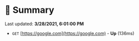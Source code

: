 # 📖 Summary
Last updated: **3/28/2021, 6:01:00 PM**

- `GET` [https://google.com](https://google.com) - **Up** (136ms)
